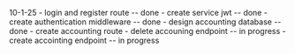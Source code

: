 10-1-25
    - login and register route          -- done
    - create service jwt    -- done
    - create authentication middleware  -- done
    - design accounting database    -- done
    - create accounting route 
        - delete accouning endpoint     -- in progress
        - create accointing endpoint    -- in progress



